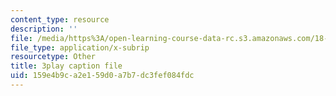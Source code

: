 ```yaml
---
content_type: resource
description: ''
file: /media/https%3A/open-learning-course-data-rc.s3.amazonaws.com/18-01sc-single-variable-calculus-fall-2010/159e4b9ca2e159d0a7b7dc3fef084fdc_eRCN3daFCmU.vtt
file_type: application/x-subrip
resourcetype: Other
title: 3play caption file
uid: 159e4b9c-a2e1-59d0-a7b7-dc3fef084fdc
---
```

